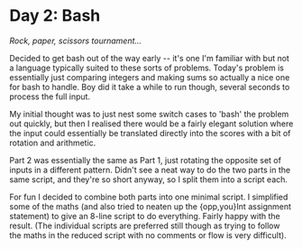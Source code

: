 # Day 2: Bash

_Rock, paper, scissors tournament..._

Decided to get bash out of the way early -- it's one I'm familiar with
but not a language typically suited to these sorts of problems.
Today's problem is essentially just comparing integers and making sums
so actually a nice one for bash to handle. Boy did it take a while to
run though, several seconds to process the full input.

My initial thought was to just nest some switch cases to 'bash' the
problem out quickly, but then I realised there would be a fairly
elegant solution where the input could essentially be translated
directly into the scores with a bit of rotation and arithmetic.

Part 2 was essentially the same as Part 1, just rotating the opposite
set of inputs in a different pattern. Didn't see a neat way to do the
two parts in the same script, and they're so short anyway, so I split
them into a script each.

For fun I decided to combine both parts into one minimal script. I
simplified some of the maths (and also tried to neaten up the
{opp,you}Int assignment statement) to give an 8-line script to do
everything. Fairly happy with the result. (The individual scripts are
preferred still though as trying to follow the maths in the reduced
script with no comments or flow is very difficult).
